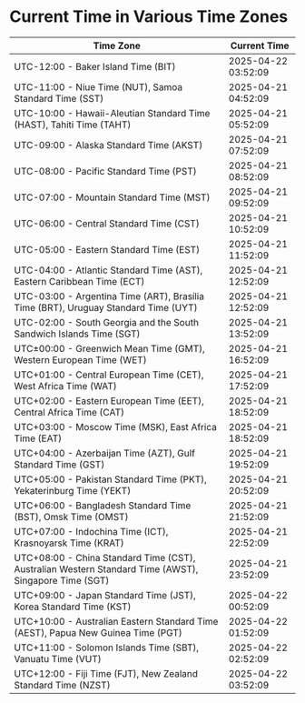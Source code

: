 # Current Time in Various Time Zones

| Time Zone | Current Time |
|-----------|--------------|
| UTC-12:00 - Baker Island Time (BIT) | 2025-04-22 03:52:09 |
| UTC-11:00 - Niue Time (NUT), Samoa Standard Time (SST) | 2025-04-21 04:52:09 |
| UTC-10:00 - Hawaii-Aleutian Standard Time (HAST), Tahiti Time (TAHT) | 2025-04-21 05:52:09 |
| UTC-09:00 - Alaska Standard Time (AKST) | 2025-04-21 07:52:09 |
| UTC-08:00 - Pacific Standard Time (PST) | 2025-04-21 08:52:09 |
| UTC-07:00 - Mountain Standard Time (MST) | 2025-04-21 09:52:09 |
| UTC-06:00 - Central Standard Time (CST) | 2025-04-21 10:52:09 |
| UTC-05:00 - Eastern Standard Time (EST) | 2025-04-21 11:52:09 |
| UTC-04:00 - Atlantic Standard Time (AST), Eastern Caribbean Time (ECT) | 2025-04-21 12:52:09 |
| UTC-03:00 - Argentina Time (ART), Brasília Time (BRT), Uruguay Standard Time (UYT) | 2025-04-21 12:52:09 |
| UTC-02:00 - South Georgia and the South Sandwich Islands Time (SGT) | 2025-04-21 13:52:09 |
| UTC±00:00 - Greenwich Mean Time (GMT), Western European Time (WET) | 2025-04-21 16:52:09 |
| UTC+01:00 - Central European Time (CET), West Africa Time (WAT) | 2025-04-21 17:52:09 |
| UTC+02:00 - Eastern European Time (EET), Central Africa Time (CAT) | 2025-04-21 18:52:09 |
| UTC+03:00 - Moscow Time (MSK), East Africa Time (EAT) | 2025-04-21 18:52:09 |
| UTC+04:00 - Azerbaijan Time (AZT), Gulf Standard Time (GST) | 2025-04-21 19:52:09 |
| UTC+05:00 - Pakistan Standard Time (PKT), Yekaterinburg Time (YEKT) | 2025-04-21 20:52:09 |
| UTC+06:00 - Bangladesh Standard Time (BST), Omsk Time (OMST) | 2025-04-21 21:52:09 |
| UTC+07:00 - Indochina Time (ICT), Krasnoyarsk Time (KRAT) | 2025-04-21 22:52:09 |
| UTC+08:00 - China Standard Time (CST), Australian Western Standard Time (AWST), Singapore Time (SGT) | 2025-04-21 23:52:09 |
| UTC+09:00 - Japan Standard Time (JST), Korea Standard Time (KST) | 2025-04-22 00:52:09 |
| UTC+10:00 - Australian Eastern Standard Time (AEST), Papua New Guinea Time (PGT) | 2025-04-22 01:52:09 |
| UTC+11:00 - Solomon Islands Time (SBT), Vanuatu Time (VUT) | 2025-04-22 02:52:09 |
| UTC+12:00 - Fiji Time (FJT), New Zealand Standard Time (NZST) | 2025-04-22 03:52:09 |
